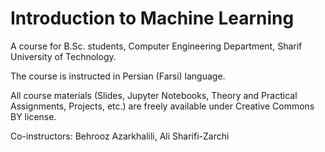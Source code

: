 # Introduction to Machine Learning
A course for B.Sc. students, Computer Engineering Department, Sharif University of Technology.

The course is instructed in Persian (Farsi) language. 

All course materials (Slides, Jupyter Notebooks, Theory and Practical Assignments, Projects, etc.) are freely available under Creative Commons BY license.

Co-instructors: Behrooz Azarkhalili, Ali Sharifi-Zarchi
